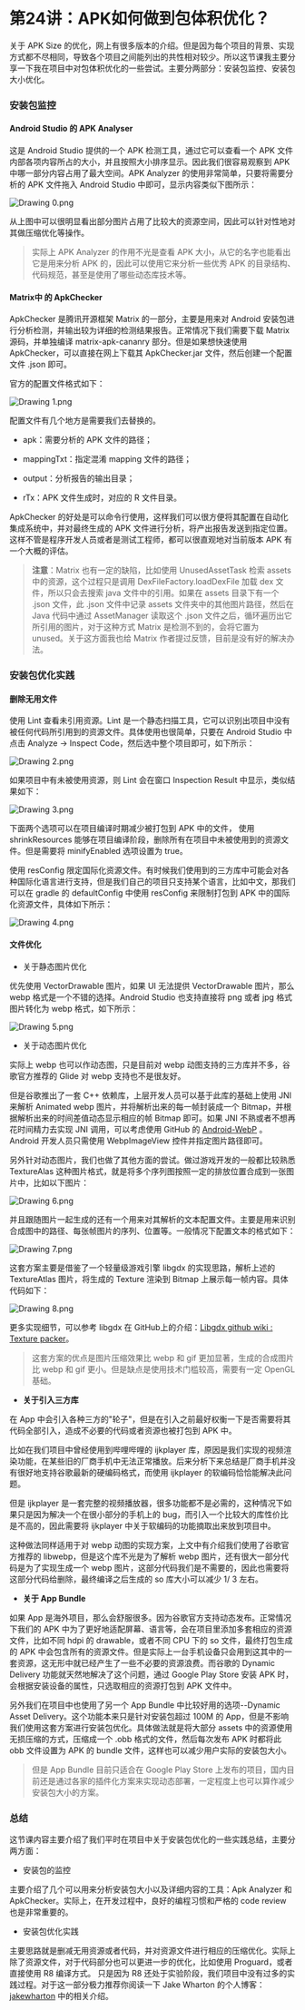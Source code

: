 # 第24讲：APK如何做到包体积优化？

关于 APK Size 的优化，网上有很多版本的介绍。但是因为每个项目的背景、实现方式都不尽相同，导致各个项目之间能列出的共性相对较少。所以这节课我主要分享一下我在项目中对包体积优化的一些尝试。主要分两部分：安装包监控、安装包大小优化。

### 安装包监控

#### Android Studio 的 APK Analyser

这是 Android Studio 提供的一个 APK 检测工具，通过它可以查看一个 APK 文件内部各项内容所占的大小，并且按照大小排序显示。因此我们很容易观察到 APK 中哪一部分内容占用了最大空间。APK Analyzer 的使用非常简单，只要将需要分析的 APK 文件拖入 Android Studio 中即可，显示内容类似下图所示：


<Image alt="Drawing 0.png" src="https://s0.lgstatic.com/i/image/M00/1D/98/CgqCHl7iDwSAcxVpAAESeM9GOkw713.png"/> 


从上图中可以很明显看出部分图片占用了比较大的资源空间，因此可以针对性地对其做压缩优化等操作。
> 实际上 APK Analyzer 的作用不光是查看 APK 大小，从它的名字也能看出它是用来分析 APK 的，因此可以使用它来分析一些优秀 APK 的目录结构、代码规范，甚至是使用了哪些动态库技术等。

#### Matrix中 的 ApkChecker

ApkChecker 是腾讯开源框架 Matrix 的一部分，主要是用来对 Android 安装包进行分析检测，并输出较为详细的检测结果报告。正常情况下我们需要下载 Matrix 源码，并单独编译 matrix-apk-cananry 部分。但是如果想快速使用 ApkChecker，可以直接在网上下载其 ApkChecker.jar 文件，然后创建一个配置文件 .json 即可。

官方的配置文件格式如下：


<Image alt="Drawing 1.png" src="https://s0.lgstatic.com/i/image/M00/1D/8C/Ciqc1F7iDxeAWk0XAAGXToDFD8k730.png"/> 


配置文件有几个地方是需要我们去替换的。

* apk：需要分析的 APK 文件的路径；

* mappingTxt：指定混淆 mapping 文件的路径；

* output：分析报告的输出目录；

* rTx：APK 文件生成时，对应的 R 文件目录。

ApkChecker 的好处是可以命令行使用，这样我们可以很方便将其配置在自动化集成系统中，并对最终生成的 APK 文件进行分析，将产出报告发送到指定位置。这样不管是程序开发人员或者是测试工程师，都可以很直观地对当前版本 APK 有一个大概的评估。
> **注意**：Matrix 也有一定的缺陷，比如使用 UnusedAssetTask 检索 assets 中的资源，这个过程只是调用 DexFileFactory.loadDexFile 加载 dex 文件，所以只会去搜索 java 文件中的引用。如果在 assets 目录下有一个 .json 文件，此 .json 文件中记录 assets 文件夹中的其他图片路径，然后在 Java 代码中通过 AssetManager 读取这个 .json 文件之后，循环遍历出它所引用的图片，对于这种方式 Matrix 是检测不到的，会将它置为 unused。关于这方面我也给 Matrix 作者提过反馈，目前是没有好的解决办法。

### 安装包优化实践

#### 删除无用文件

使用 Lint 查看未引用资源。Lint 是一个静态扫描工具，它可以识别出项目中没有被任何代码所引用到的资源文件。具体使用也很简单，只要在 Android Studio 中点击 Analyze -\> Inspect Code，然后选中整个项目即可，如下所示：


<Image alt="Drawing 2.png" src="https://s0.lgstatic.com/i/image/M00/1D/8C/Ciqc1F7iDyuAfUVWAASa1y2IUjk925.png"/> 


如果项目中有未被使用资源，则 Lint 会在窗口 Inspection Result 中显示，类似结果如下：


<Image alt="Drawing 3.png" src="https://s0.lgstatic.com/i/image/M00/1D/98/CgqCHl7iDzGAA1xGAADeNuNw4Kg407.png"/> 


下面两个选项可以在项目编译时期减少被打包到 APK 中的文件， 使用 shrinkResources 能够在项目编译阶段，删除所有在项目中未被使用到的资源文件。但是需要将 minifyEnabled 选项设置为 true。

使用 resConfig 限定国际化资源文件。有时候我们使用到的三方库中可能会对各种国际化语言进行支持，但是我们自己的项目只支持某个语言，比如中文，那我们可以在 gradle 的 defaultConfig 中使用 resConfig 来限制打包到 APK 中的国际化资源文件，具体如下所示：


<Image alt="Drawing 4.png" src="https://s0.lgstatic.com/i/image/M00/1D/8C/Ciqc1F7iDziAHFtMAABQrq4bjvI623.png"/> 


#### 文件优化

* 关于静态图片优化

优先使用 VectorDrawable 图片，如果 UI 无法提供 VectorDrawable 图片，那么 webp 格式是一个不错的选择。Android Studio 也支持直接将 png 或者 jpg 格式图片转化为 webp 格式，如下所示：


<Image alt="Drawing 5.png" src="https://s0.lgstatic.com/i/image/M00/1D/98/CgqCHl7iD0CAIBL9AADuuOoqScw829.png"/> 


* 关于动态图片优化

实际上 webp 也可以作动态图，只是目前对 webp 动图支持的三方库并不多，谷歌官方推荐的 Glide 对 webp 支持也不是很友好。

但是谷歌推出了一套 C++ 依赖库，上层开发人员可以基于此库的基础上使用 JNI 来解析 Animated webp 图片，并将解析出来的每一帧封装成一个 Bitmap，并根据解析出来的时间差值动态显示相应的帧 Bitmap 即可。如果 JNI 不熟或者不想再花时间精力去实现 JNI 调用，可以考虑使用 GitHub 的 [Android-WebP](https://github.com/McoyJiang/Android-WebP) 。Android 开发人员只需使用 WebpImageView 控件并指定图片路径即可。

另外针对动态图片，我们也做了其他方面的尝试。做过游戏开发的一般都比较熟悉 TextureAlas 这种图片格式，就是将多个序列图按照一定的排放位置合成到一张图片中，比如以下图片：


<Image alt="Drawing 6.png" src="https://s0.lgstatic.com/i/image/M00/1D/8C/Ciqc1F7iD02AfSHDAAhMCw88tKw252.png"/> 


并且跟随图片一起生成的还有一个用来对其解析的文本配置文件。主要是用来识别合成图中的路径、每张帧图片的序列、位置等。一般情况下配置文本的格式如下：


<Image alt="Drawing 7.png" src="https://s0.lgstatic.com/i/image/M00/1D/8C/Ciqc1F7iD1OAQHiyAADyfh_8hwY702.png"/> 


这套方案主要是借鉴了一个轻量级游戏引擎 libgdx 的实现思路，解析上述的 TextureAtlas 图片，将生成的 Texture 渲染到 Bitmap 上展示每一帧内容。具体代码如下：


<Image alt="Drawing 8.png" src="https://s0.lgstatic.com/i/image/M00/1D/8C/Ciqc1F7iD1mAE4P6AAF6BeEgjAE934.png"/> 


更多实现细节，可以参考 libgdx 在 GitHub上的介绍：[Libgdx github wiki : Texture packer](https://github.com/libgdx/libgdx/wiki/Texture-packer#textureatlas)。
> 这套方案的优点是图片压缩效果比 webp 和 gif 更加显著，生成的合成图片比 webp 和 gif 更小。但是缺点是使用技术门槛较高，需要有一定 OpenGL 基础。

* **关于引入三方库**

在 App 中会引入各种三方的"轮子"，但是在引入之前最好权衡一下是否需要将其代码全部引入，造成不必要的代码或者资源也被打包到 APK 中。

比如在我们项目中曾经使用到哔哩哔哩的 ijkplayer 库，原因是我们实现的视频渲染功能，在某些旧的厂商手机中无法正常播放。后来分析下来总结是厂商手机并没有很好地支持谷歌最新的硬编码格式，而使用 ijkplayer 的软编码恰恰能解决此问题。

但是 ijkplayer 是一套完整的视频播放器，很多功能都不是必需的，这种情况下如果只是因为解决一个在很小部分的手机上的 bug，而引入一个比较大的库性价比是不高的，因此需要将 ijkplayer 中关于软编码的功能摘取出来放到项目中。

这种做法同样适用于对 webp 动图的实现方案，上文中有介绍我们使用了谷歌官方推荐的 libwebp，但是这个库不光是为了解析 webp 图片，还有很大一部分代码是为了实现生成一个 webp 图片，这部分代码我们是不需要的，因此也需要将这部分代码给删除，最终编译之后生成的 so 库大小可以减少 1/ 3 左右。

* **关于 App Bundle**

如果 App 是海外项目，那么会舒服很多。因为谷歌官方支持动态发布。正常情况下我们的 APK 中为了更好地适配屏幕、语言等，会在项目里添加多套相应的资源文件，比如不同 hdpi 的 drawable，或者不同 CPU 下的 so 文件，最终打包生成的 APK 中会包含所有的资源文件。但是实际上一台手机设备只会用到这其中的一套资源，这无形中就已经产生了一些不必要的资源浪费。而谷歌的 Dynamic Delivery 功能就天然地解决了这个问题，通过 Google Play Store 安装 APK 时，会根据安装设备的属性，只选取相应的资源打包到 APK 文件中。

另外我们在项目中也使用了另一个 App Bundle 中比较好用的选项--Dynamic Asset Delivery。这个功能本来只是针对安装包超过 100M 的 App，但是不影响我们使用这套方案进行安装包优化。具体做法就是将大部分 assets 中的资源使用无损压缩的方式，压缩成一个 .obb 格式的文件，然后每次发布 APK 时都将此 obb 文件设置为 APK 的 bundle 文件，这样也可以减少用户实际的安装包大小。
> 但是 App Bundle 目前只适合在 Google Play Store 上发布的项目，国内目前还是通过各家的插件化方案来实现动态部署，一定程度上也可以算作减少安装包大小的方案。

### 总结

这节课内容主要介绍了我们平时在项目中关于安装包优化的一些实践总结，主要分两方面：

* 安装包的监控

主要介绍了几个可以用来分析安装包大小以及详细内容的工具：Apk Analyzer 和 ApkChecker。实际上，在开发过程中，良好的编程习惯和严格的 code review 也是非常重要的。

* 安装包优化实践

主要思路就是删减无用资源或者代码，并对资源文件进行相应的压缩优化。实际上除了资源文件，对于代码部分也可以更进一步的优化，比如使用 Proguard，或者直接使用 R8 编译方式。 只是因为 R8 还处于实验阶段，我们项目中没有过多的实践过程。对于这一部分极力推荐你阅读一下 Jake Wharton 的个人博客：[jakewharton](https://jakewharton.com/blog/) 中的相关介绍。

